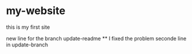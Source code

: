 # my-website

this is my first site

new line for the branch update-readme **
I fixed the problem
seconde line in update-branch
